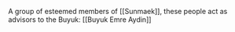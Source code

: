 A group of esteemed members of [[Sunmaek]], these people act as advisors to the Buyuk: [[Buyuk Emre Aydin]]